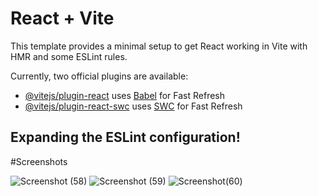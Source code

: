 # React + Vite

This template provides a minimal setup to get React working in Vite with HMR and some ESLint rules.

Currently, two official plugins are available:

- [@vitejs/plugin-react](https://github.com/vitejs/vite-plugin-react/blob/main/packages/plugin-react) uses [Babel](https://babeljs.io/) for Fast Refresh
- [@vitejs/plugin-react-swc](https://github.com/vitejs/vite-plugin-react/blob/main/packages/plugin-react-swc) uses [SWC](https://swc.rs/) for Fast Refresh

## Expanding the ESLint configuration!

#Screenshots

![Screenshot (58)](https://github.com/user-attachments/assets/ab3bd7b9-9618-4fb5-a6f3-a55d8fcab884)
![Screenshot (59)](https://github.com/user-attachments/assets/ca47dca7-d774-4c53-bf76-4188a07bf81b)
![Screenshot(60)](https://github.com/user-attachments/assets/8739db20-2055-4cee-b9df-22c5241ed889)
